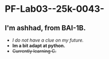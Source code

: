 # PF-Lab03--25k-0043-
## I'm ashhad, from BAI-1B.  
- *I do not have a clue on my future.*  
- **Im a bit adapt at python.**  
- ~~Currently learning C.~~  


